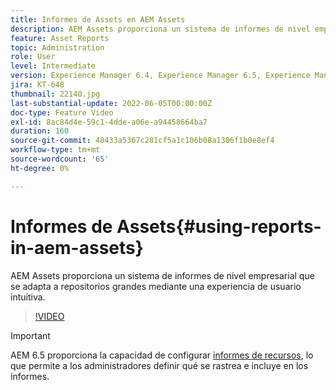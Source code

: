 ```yaml
---
title: Informes de Assets en AEM Assets
description: AEM Assets proporciona un sistema de informes de nivel empresarial que se adapta a repositorios grandes mediante una experiencia de usuario intuitiva.
feature: Asset Reports
topic: Administration
role: User
level: Intermediate
version: Experience Manager 6.4, Experience Manager 6.5, Experience Manager as a Cloud Service
jira: KT-648
thumbnail: 22140.jpg
last-substantial-update: 2022-06-05T00:00:00Z
doc-type: Feature Video
exl-id: 8ac84d4e-59c1-4dde-a06e-a94458664ba7
duration: 160
source-git-commit: 48433a5367c281cf5a1c106b08a1306f1b0e8ef4
workflow-type: tm+mt
source-wordcount: '65'
ht-degree: 0%

---
```


# Informes de Assets{#using-reports-in-aem-assets}

AEM Assets proporciona un sistema de informes de nivel empresarial que se adapta a repositorios grandes mediante una experiencia de usuario intuitiva.

>[!VIDEO](https://video.tv.adobe.com/v/22140?quality=12&learn=on)


>[!IMPORTANT]
>
>AEM 6.5 proporciona la capacidad de configurar [informes de recursos](https://experienceleague.adobe.com/docs/experience-manager-65/assets/administer/asset-reports.html?lang=es#prerequisite-for-reporting), lo que permite a los administradores definir qué se rastrea e incluye en los informes.
